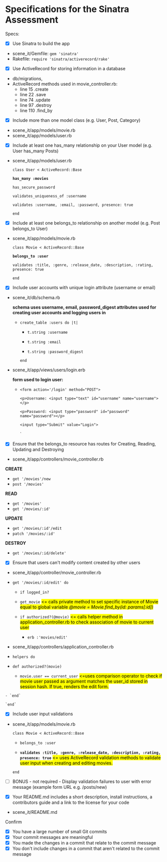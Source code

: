# Specifications for the Sinatra Assessment

Specs:
- [x] Use Sinatra to build the app  
- scene_it/Gemfile: `gem 'sinatra'`
- Rakefile: `require 'sinatra/activerecord/rake'`


- [x] Use ActiveRecord for storing information in a database
- db/migrations,
- ActiveRecord methods used in movie_controller.rb:
  - line 15 .create
  - line 22 .save
  - line 74 .update
  - line 97 .destroy
  - line 110 .find_by


- [x] Include more than one model class (e.g. User, Post, Category)
- scene_it/app/models/movie.rb
- scene_it/app/models/user.rb


- [x] Include at least one has_many relationship on your User model (e.g. User has_many Posts)
- scene_it/app/models/user.rb

  `class User < ActiveRecord::Base`

  **`has_many :movies`**

  `has_secure_password`

  `validates_uniqueness_of :username`

  `validates :username, :email, :password, presence: true`

  `end`


- [x] Include at least one belongs_to relationship on another model (e.g. Post belongs_to User)

- scene_it/app/models/movie.rb

  `class Movie < ActiveRecord::Base`

    **`belongs_to :user`**

    `validates :title, :genre, :release_date, :description, :rating, presence: true`

  `end`


- [x] Include user accounts with unique login attribute (username or email)

- scene_it/db/schema.rb

  **schema uses username, email, password_digest attributes used for creating user accounts and logging users in**
  - `create_table :users do |t|`

    -  `t.string :username`

    -  `t.string :email`

    -  `t.string :password_digest`

    `end`


- scene_it/app/views/users/login.erb

  **form used to login user:**

  - `<form action='/login' method="POST">`

    `<p>Username: <input type="text" id="username" name="username"></p>`

    `<p>Password: <input type="password" id="password" name="password"></p>`

    `<input type="Submit" value="Login">`

    `</form>

- [x] Ensure that the belongs_to resource has routes for Creating, Reading, Updating and Destroying

- scene_it/app/controllers/movie_controller.rb

 **CREATE**

 -  `get '/movies'/new`
 -  `post '/movies'`

  **READ**

 -  `get '/movies'`
 -  `get '/movies/:id'`

  **UPDATE**

 -  `get '/movies/:id'/edit`
 -  `patch '/movies/:id'`

  **DESTROY**

 -  `get '/movies/:id/delete'`


- [x] Ensure that users can't modify content created by other users

- scene_it/app/controller/movie_controller.rb

- `get '/movies/:id/edit' do`

  -  `if logged_in?`  

   -  `get_movie` <mark><= calls private method to set specific instance of Movie equal to global variable *@movie = Movie.find_by(id: params[:id])*</mark>

   -  `if authorized?(@movie)` <mark><= calls helper method in application_controller.rb to check association of movie to current user</mark>

      - `erb :'movies/edit'`


- scene_it/app/controllers/application_controller.rb

-   `helpers do`
  -   `def authorized?(movie)`

      - `movie.user == current_user` <mark><=uses comparison operator to check if movie user passed as argument matches the user_id stored in session hash. If true, renders the edit form.</mark>

    - `end`

    `end`

- [x] Include user input validations

- scene_it/app/models/movie.rb

  `class Movie < ActiveRecord::Base`

    - `belongs_to :user`

    -  **`validates :title, :genre, :release_date, :description, :rating, presence: true`**   <mark><= uses ActiveRecord validation methods to validate user input when creating and editing movies.</mark>

  `end`



- [ ] BONUS - not required - Display validation failures to user with error message (example form URL e.g. /posts/new)


- [x] Your README.md includes a short description, install instructions, a contributors guide and a link to the license for your code

- scene_it/README.md

Confirm
- [x] You have a large number of small Git commits
- [x] Your commit messages are meaningful
- [x] You made the changes in a commit that relate to the commit message
- [x] You don't include changes in a commit that aren't related to the commit message
